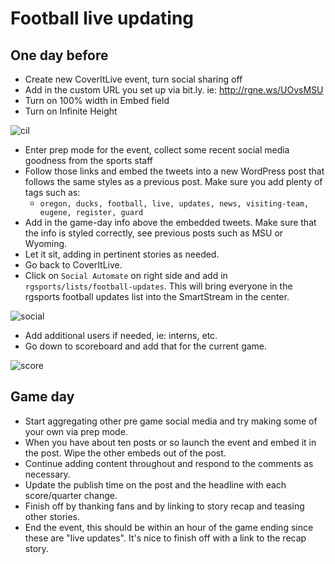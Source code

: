 # Football live updating

## One day before

* Create new CoverItLive event, turn social sharing off
* Add in the custom URL you set up via bit.ly. ie: http://rgne.ws/UOvsMSU
* Turn on 100% width in Embed field
* Turn on Infinite Height


![cil](https://cloud.githubusercontent.com/assets/4853944/4328586/fa6a96de-3f87-11e4-8d85-ed8d9d0bf89c.gif)


* Enter prep mode for the event, collect some recent social media goodness from the sports staff
* Follow those links and embed the tweets into a new WordPress post that follows the same styles as a previous post. Make sure you add plenty of tags such as:
  * `oregon, ducks, football, live, updates, news, visiting-team, eugene, register, guard` 
* Add in the game-day info above the embedded tweets. Make sure that the info is styled correctly, see previous posts such as MSU or Wyoming.
* Let it sit, adding in pertinent stories as needed.
* Go back to CoverItLive.
* Click on `Social Automate` on right side and add in `rgsports/lists/football-updates`. This will bring everyone in the rgsports football updates list into the SmartStream in the center.

![social](https://cloud.githubusercontent.com/assets/4853944/4328758/2b3753e4-3f8b-11e4-94f6-ebc72351e4b7.gif)

* Add additional users if needed, ie: interns, etc.
* Go down to scoreboard and add that for the current game.

![score](https://cloud.githubusercontent.com/assets/4853944/4328780/621f1202-3f8b-11e4-97ca-a303f90dd5a3.gif)

## Game day

* Start aggregating other pre game social media and try making some of your own via prep mode.
* When you have about ten posts or so launch the event and embed it in the post. Wipe the other embeds out of the post.
* Continue adding content throughout and respond to the comments as necessary. 
* Update the publish time on the post and the headline with each score/quarter change.
* Finish off by thanking fans and by linking to story recap and teasing other stories.
* End the event, this should be within an hour of the game ending since these are "live updates". It's nice to finish off with a link to the recap story.